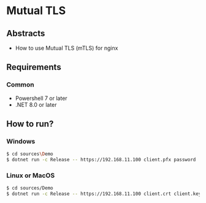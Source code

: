 # Mutual TLS

## Abstracts

* How to use Mutual TLS (mTLS) for nginx

## Requirements

### Common

* Powershell 7 or later
* .NET 8.0 or later

## How to run?

### Windows

````bash
$ cd sources\Demo
$ dotnet run -c Release -- https://192.168.11.100 client.pfx password
````

### Linux or MacOS

````bash
$ cd sources/Demo
$ dotnet run -c Release -- https://192.168.11.100 client.crt client.key
````